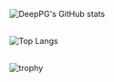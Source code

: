 

![DeepPG's GitHub stats](https://github-readme-stats.vercel.app/api/?username=DeepPG&show_icons=true&title_color=fff&icon_color=79ff97&text_color=9f9f9f&bg_color=151515)

\
![Top Langs](https://github-readme-stats.vercel.app/api/top-langs/?username=DeepPG&layout=compact&show_icons=true&title_color=fff&icon_color=79ff97&text_color=9f9f9f&bg_color=151515)

\
![trophy](https://github-profile-trophy.vercel.app/?username=DeepPG&theme=alduin)

